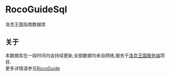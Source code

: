 # RocoGuideSql
洛克王国指南数据库

## 关于
本数据库在一段时间内会持续更新,全部数据均来自网络,服务于[洛克王国服务端](https://github.com/taxeric/RocoGuideServe)项目.  
更多详情请参见[RocoGuide](https://gitee.com/lanier/roco-guide)
